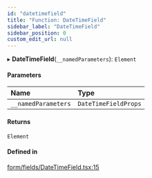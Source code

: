 ```yaml
---
id: "datetimefield"
title: "Function: DateTimeField"
sidebar_label: "DateTimeField"
sidebar_position: 0
custom_edit_url: null
---
```


▸ **DateTimeField**(`__namedParameters`): `Element`

#### Parameters

| Name | Type |
| :------ | :------ |
| `__namedParameters` | `DateTimeFieldProps` |

#### Returns

`Element`

#### Defined in

[form/fields/DateTimeField.tsx:15](https://github.com/Camberi/firecms/blob/b1328ad/src/form/fields/DateTimeField.tsx#L15)

